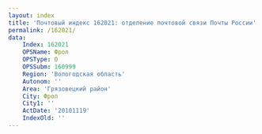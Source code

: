 ```yaml
---
layout: index
title: 'Почтовый индекс 162021: отделение почтовой связи Почты России'
permalink: /162021/
data:
    Index: 162021
    OPSName: Фрол
    OPSType: О
    OPSSubm: 160999
    Region: 'Вологодская область'
    Autonom: ''
    Area: 'Грязовецкий район'
    City: Фрол
    City1: ''
    ActDate: '20101119'
    IndexOld: ''
---
```

